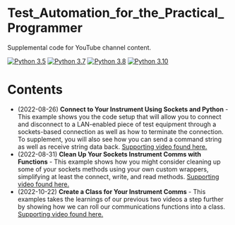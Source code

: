 # Test_Automation_for_the_Practical_Programmer
 Supplemental code for YouTube channel content. 

[![Python 3.5](https://img.shields.io/badge/python-3.5-&?labelColor=3E434A&colorB=006281&logo=python)](https://www.python.org/downloads/release/python-350/)
[![Python 3.7](https://img.shields.io/badge/python-3.7-&?labelColor=3E434A&colorB=006281&logo=python)](https://www.python.org/downloads/release/python-370/)
[![Python 3.8](https://img.shields.io/badge/python-3.8-&?labelColor=3E434A&colorB=006281&logo=python)](https://www.python.org/downloads/release/python-380/)
[![Python 3.10](https://img.shields.io/badge/python-3.10-&?labelColor=3E434A&colorB=006281&logo=python)](https://www.python.org/downloads/release/python-3106/)

# Contents
+ (2022-08-26) **Connect to Your Instrument Using Sockets and Python** - This example shows you the code setup that will allow you to connect and disconnect to a LAN-enabled piece of test equipment through a sockets-based connection as well as how to terminate the connection. To supplement, you will also see how you can send a command string as well as receive string data back. [Supporting video found here.](https://youtu.be/2Kh9OiVLkfY)
+ (2022-08-31) **Clean Up Your Sockets Instrument Comms with Functions** - This example shows how you might consider cleaning up some of your sockets methods using your own custom wrappers, simplifying at least the connect, write, and read methods. [Supporting video found here.](https://youtu.be/1kBoPt8NSgU)
+ (2022-10-22) **Create a Class for Your Instrument Comms** - This examples takes the learnings of our previous two videos a step further by showing how we can roll our communications functions into a class. [Supporting video found here.](https://youtu.be/b4rjqb6ky3s)
